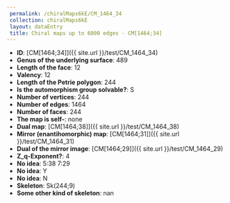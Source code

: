 ```yaml
--- 
 permalink: /chiralMaps6kE/CM_1464_34 
 collection: chiralMaps6kE
 layout: dataEntry
 title: Chiral maps up to 6000 edges - CM[1464;34]
---
```


- **ID**: [CM[1464;34]]({{ site.url }}/test/CM_1464_34)
- **Genus of the underlying surface**: 489
- **Length of the face**: 12
- **Valency**: 12
- **Length of the Petrie polygon**: 244
- **Is the automorphism group solvable?**: S
- **Number of vertices**: 244
- **Number of edges**: 1464
- **Number of faces**: 244
- **The map is self-**: none
- **Dual map**: [CM[1464;38]]({{ site.url }}/test/CM_1464_38)
- **Mirror (enantihomorphic) map**: [CM[1464;31]]({{ site.url }}/test/CM_1464_31)
- **Dual of the mirror image**: [CM[1464;29]]({{ site.url }}/test/CM_1464_29)
- **Z_q-Exponent?**: 4
- **No idea**:  5:38 7:29
- **No idea**: Y
- **No idea**: N
- **Skeleton**: Sk(244;9)
- **Some other kind of skeleton**: nan
